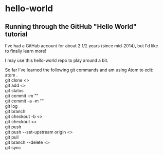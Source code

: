 # hello-world
Running through the GitHub "Hello World" tutorial
-------------------------------------
I've had a GitHub account for about 2 1/2 years (since mid-2014), but I'd like to finally learn more!

I may use this hello-world repo to play around a bit.

So far I've learned the following git commands and am using Atom to edit:  
atom .  
git clone <>  
git add <>  
git status  
git commit -m ""  
git commit -a -m ""  
git log  
git branch  
git checkout -b <>  
git checkout <>  
git push  
git push --set-upstream origin <>  
git pull  
git branch --delete <>  
git sync
